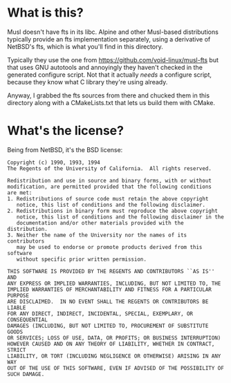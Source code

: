 What is this?
=============

Musl doesn't have fts in its libc.  Alpine and other Musl-based
distributions typically provide an fts implementation separately,
using a derivative of NetBSD's fts, which is what you'll find in this
directory.

Typically they use the one from https://github.com/void-linux/musl-fts
but that uses GNU autotools and annoyingly they haven't checked in the
generated configure script.  Not that it actually *needs* a configure
script, because they know what C library they're using already.

Anyway, I grabbed the fts sources from there and chucked them in this
directory along with a CMakeLists.txt that lets us build them with
CMake.

What's the license?
===================

Being from NetBSD, it's the BSD license:

    Copyright (c) 1990, 1993, 1994
    The Regents of the University of California.  All rights reserved.

    Redistribution and use in source and binary forms, with or without
    modification, are permitted provided that the following conditions
    are met:
    1. Redistributions of source code must retain the above copyright
       notice, this list of conditions and the following disclaimer.
    2. Redistributions in binary form must reproduce the above copyright
       notice, this list of conditions and the following disclaimer in the
       documentation and/or other materials provided with the distribution.
    3. Neither the name of the University nor the names of its contributors
       may be used to endorse or promote products derived from this software
       without specific prior written permission.

    THIS SOFTWARE IS PROVIDED BY THE REGENTS AND CONTRIBUTORS ``AS IS'' AND
    ANY EXPRESS OR IMPLIED WARRANTIES, INCLUDING, BUT NOT LIMITED TO, THE
    IMPLIED WARRANTIES OF MERCHANTABILITY AND FITNESS FOR A PARTICULAR PURPOSE
    ARE DISCLAIMED.  IN NO EVENT SHALL THE REGENTS OR CONTRIBUTORS BE LIABLE
    FOR ANY DIRECT, INDIRECT, INCIDENTAL, SPECIAL, EXEMPLARY, OR CONSEQUENTIAL
    DAMAGES (INCLUDING, BUT NOT LIMITED TO, PROCUREMENT OF SUBSTITUTE GOODS
    OR SERVICES; LOSS OF USE, DATA, OR PROFITS; OR BUSINESS INTERRUPTION)
    HOWEVER CAUSED AND ON ANY THEORY OF LIABILITY, WHETHER IN CONTRACT, STRICT
    LIABILITY, OR TORT (INCLUDING NEGLIGENCE OR OTHERWISE) ARISING IN ANY WAY
    OUT OF THE USE OF THIS SOFTWARE, EVEN IF ADVISED OF THE POSSIBILITY OF
    SUCH DAMAGE.
